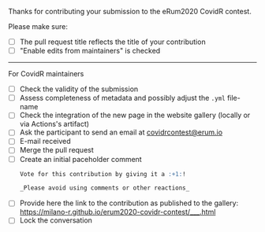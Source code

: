 Thanks for contributing your submission to the eRum2020 CovidR contest.

Please make sure:

- [ ] The pull request title reflects the title of your contribution
- [ ] "Enable edits from maintainers" is checked

---

For CovidR maintainers

- [ ] Check the validity of the submission
- [ ] Assess completeness of metadata and possibly adjust the `.yml` file-name
- [ ] Check the integration of the new page in the website gallery (locally or via Actions's artifact)
- [ ] Ask the participant to send an email at covidrcontest@erum.io
- [ ] E-mail received
- [ ] Merge the pull request
- [ ] Create an initial paceholder comment
    ```md
    Vote for this contribution by giving it a :+1:!

    _Please avoid using comments or other reactions_
    ```
- [ ] Provide here the link to the contribution as published to the gallery: https://milano-r.github.io/erum2020-covidr-contest/___.html
- [ ] Lock the conversation
